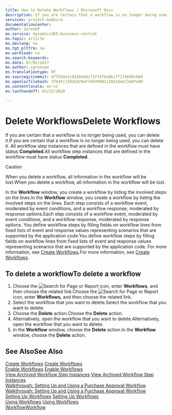 ```yaml
---
title: How to Delete Workflows | Microsoft Docs
description: If you are certain that a workflow is no longer being used, you can delete it. All workflow step instances that are defined in the workflow must have status **Completed**.
services: project-madeira
documentationcenter: 
author: SorenGP
ms.service: dynamics365-business-central
ms.topic: article
ms.devlang: na
ms.tgt_pltfrm: na
ms.workload: na
ms.search.keywords: 
ms.date: 07/01/2017
ms.author: sgroespe
ms.translationtype: HT
ms.sourcegitcommit: d7fb34e1c9428a64c71ff47be8bcff174649c00d
ms.openlocfilehash: 3fb4fc7282b470ef7e9704011383c6de72e87e98
ms.contentlocale: en-nz
ms.lasthandoff: 03/22/2018

---
```

# <a name="delete-workflows"></a><span data-ttu-id="cca1e-104">Delete Workflows</span><span class="sxs-lookup"><span data-stu-id="cca1e-104">Delete Workflows</span></span>
<span data-ttu-id="cca1e-105">If you are certain that a workflow is no longer being used, you can delete it.</span><span class="sxs-lookup"><span data-stu-id="cca1e-105">If you are certain that a workflow is no longer being used, you can delete it.</span></span> <span data-ttu-id="cca1e-106">All workflow step instances that are defined in the workflow must have status **Completed**.</span><span class="sxs-lookup"><span data-stu-id="cca1e-106">All workflow step instances that are defined in the workflow must have status **Completed**.</span></span>  

> [!CAUTION]  
>  <span data-ttu-id="cca1e-107">When you delete a workflow, all information in the workflow will be lost.</span><span class="sxs-lookup"><span data-stu-id="cca1e-107">When you delete a workflow, all information in the workflow will be lost.</span></span>  

 <span data-ttu-id="cca1e-108">In the **Workflow** window, you create a workflow by listing the involved steps on the lines.</span><span class="sxs-lookup"><span data-stu-id="cca1e-108">In the **Workflow** window, you create a workflow by listing the involved steps on the lines.</span></span> <span data-ttu-id="cca1e-109">Each step consists of a workflow event, moderated by event conditions, and a workflow response, moderated by response options.</span><span class="sxs-lookup"><span data-stu-id="cca1e-109">Each step consists of a workflow event, moderated by event conditions, and a workflow response, moderated by response options.</span></span> <span data-ttu-id="cca1e-110">You define workflow steps by filling fields on workflow lines from fixed lists of event and response values representing scenarios that are supported by the application code.</span><span class="sxs-lookup"><span data-stu-id="cca1e-110">You define workflow steps by filling fields on workflow lines from fixed lists of event and response values representing scenarios that are supported by the application code.</span></span> <span data-ttu-id="cca1e-111">For more information, see [Create Workflows](across-how-to-create-workflows.md).</span><span class="sxs-lookup"><span data-stu-id="cca1e-111">For more information, see [Create Workflows](across-how-to-create-workflows.md).</span></span>  

## <a name="to-delete-a-workflow"></a><span data-ttu-id="cca1e-112">To delete a workflow</span><span class="sxs-lookup"><span data-stu-id="cca1e-112">To delete a workflow</span></span>  
1.  <span data-ttu-id="cca1e-113">Choose the ![Search for Page or Report](media/ui-search/search_small.png "Search for Page or Report icon") icon, enter **Workflows**, and then choose the related link.</span><span class="sxs-lookup"><span data-stu-id="cca1e-113">Choose the ![Search for Page or Report](media/ui-search/search_small.png "Search for Page or Report icon") icon, enter **Workflows**, and then choose the related link.</span></span>  
2.  <span data-ttu-id="cca1e-114">Select the workflow that you want to delete.</span><span class="sxs-lookup"><span data-stu-id="cca1e-114">Select the workflow that you want to delete.</span></span>  
3.  <span data-ttu-id="cca1e-115">Choose the **Delete** action.</span><span class="sxs-lookup"><span data-stu-id="cca1e-115">Choose the **Delete** action.</span></span>  
4.  <span data-ttu-id="cca1e-116">Alternatively, open the workflow that you want to delete.</span><span class="sxs-lookup"><span data-stu-id="cca1e-116">Alternatively, open the workflow that you want to delete.</span></span>  
5.  <span data-ttu-id="cca1e-117">In the **Workflow** window, choose the **Delete** action.</span><span class="sxs-lookup"><span data-stu-id="cca1e-117">In the **Workflow** window, choose the **Delete** action.</span></span>  

## <a name="see-also"></a><span data-ttu-id="cca1e-118">See Also</span><span class="sxs-lookup"><span data-stu-id="cca1e-118">See Also</span></span>  
 <span data-ttu-id="cca1e-119">[Create Workflows](across-how-to-create-workflows.md) </span><span class="sxs-lookup"><span data-stu-id="cca1e-119">[Create Workflows](across-how-to-create-workflows.md) </span></span>  
 <span data-ttu-id="cca1e-120">[Enable Workflows](across-how-to-enable-workflows.md) </span><span class="sxs-lookup"><span data-stu-id="cca1e-120">[Enable Workflows](across-how-to-enable-workflows.md) </span></span>  
 <span data-ttu-id="cca1e-121">[View Archived Workflow Step Instances](across-how-to-view-archived-workflow-step-instances.md) </span><span class="sxs-lookup"><span data-stu-id="cca1e-121">[View Archived Workflow Step Instances](across-how-to-view-archived-workflow-step-instances.md) </span></span>  
 <span data-ttu-id="cca1e-122">[Walkthrough: Setting Up and Using a Purchase Approval Workflow](walkthrough-setting-up-and-using-a-purchase-approval-workflow.md) </span><span class="sxs-lookup"><span data-stu-id="cca1e-122">[Walkthrough: Setting Up and Using a Purchase Approval Workflow](walkthrough-setting-up-and-using-a-purchase-approval-workflow.md) </span></span>  
 <span data-ttu-id="cca1e-123">[Setting Up Workflows](across-set-up-workflows.md) </span><span class="sxs-lookup"><span data-stu-id="cca1e-123">[Setting Up Workflows](across-set-up-workflows.md) </span></span>  
 <span data-ttu-id="cca1e-124">[Using Workflows](across-use-workflows.md) </span><span class="sxs-lookup"><span data-stu-id="cca1e-124">[Using Workflows](across-use-workflows.md) </span></span>  
 [<span data-ttu-id="cca1e-125">Workflow</span><span class="sxs-lookup"><span data-stu-id="cca1e-125">Workflow</span></span>](across-workflow.md)   

